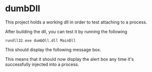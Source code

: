 # dumbDll
This project holds a working dll in order to test attaching to a process.

After building the dll, you can test it by running the following

```rundll32.exe dumbDll.dll MainDll```

This should display the following message box.


This means that it should now display the alert box any time it's successfully injected into a process.
